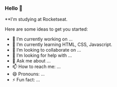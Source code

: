 ### Hello 👋


**I'm studying at Rocketseat.

Here are some ideas to get you started:

- 🔭 I’m currently working on ...
- 🌱 I’m currently learning HTML, CSS, Javascript.
- 👯 I’m looking to collaborate on ...
- 🤔 I’m looking for help with ...
- 💬 Ask me about ...
- 📫 How to reach me: ...
- 😄 Pronouns: ...
- ⚡ Fun fact: ...
